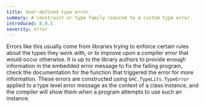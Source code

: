 ```yaml
---
title: User-defined type error
summary: A constraint or type family reduced to a custom type error.
introduced: 8.0.1
severity: error
---
```


Errors like this usually come from libraries trying to enforce certain
rules about the types they work with, or to improve upon a compiler error that
would occur otherwise. It is up to the library authors to provide enough
information in the embedded error message to fix the failing program, check
the documentation for the function that triggered the error for more
information.
These errors are constructed using `GHC.TypeLits.TypeError` applied to a type
level error message as the context of a class instance, and the compiler
will show them when a program attempts to use such an instance.
